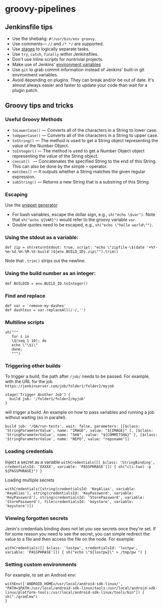 # groovy-pipelines


## Jenkinsfile tips

* Use the shebang: `#!/usr/bin/env groovy`.
* Use comments— `//` and `/* */` are supported.
* Use [stages](https://jenkins.io/doc/book/pipeline/syntax/#stage) to logically separate tasks.
* Use `try`, `catch`, `finally` within Jenkinsfiles.
* Don't use inline scripts for nontrivial projects.
* Make use of Jenkins' [environment variables](https://wiki.jenkins.io/display/JENKINS/Building+a+software+project#Buildingasoftwareproject-JenkinsSetEnvironmentVariables)
* Use `git` to grab commit information instead of Jenkins' built-in git environment variables. 
* Avoid depending on plugins. They can break and/or be out of date. It's almost always easier and faster to update your code than wait for a plugin patch.


## Groovy tips and tricks

### Useful Groovy Methods

* `toLowerCase()` — Converts all of the characters in a String to lower case.
* `toUpperCase()` — Converts all of the characters in a String to upper case.
* `toString()` — The method is used to get a String object representing the value of the Number Object.
* `toInteger()` — The method is used to get a Number Object object representing the value of the String object.
* `concat() ` — Concatenates the specified String to the end of this String. This can also be done by the simple `+` operator.
* `matches()` — It outputs whether a String matches the given regular expression.
* `subString()` — Returns a new String that is a substring of this String.

### Escaping 

Use the [snippet generator](https://jenkins.io/doc/book/pipeline/getting-started/#snippet-generator) 

* For bash variables, escape the dollar sign, e.g., `sh("echo \$var")`. Note that `sh("echo ${VAR}")` would refer to the groovy variable `var`.
* Double quotes need to be escaped, e.g., `sh("echo \"hello world\"")`.


### Using the stdout as a variable:
```def zip = sh(returnStdout: true, script: "echo \"zipfile-\$(date '+%Y-%m-%d.%H.%M.%S-build')${env.BUILD_ID}.zip\"").trim()```

Note that `.trim()` strips out the newline.

### Using the build number as an integer:
`def BUILDID = env.BUILD_ID.toInteger()`

### Find and replace 

```
def var = 'remove-my-dashes'
def dashless = var.replaceAll(/-/,'')
```

### Multiline scripts

```
sh("""
   for i in 
   \$(seq 1 10); do
   echo \"\$i\"
   done;
   """)

```

### Triggering other builds

To trigger a build, the path after `/job/` needs to be passed.
For example, with the URL for the job
`https://jenkinserver.com/job/folder1/folder2/myjob`

```
stage('Trigger Another Job') {
  build job: '/folder1/folder2/myjob'
}
```
will trigger a build. An example on how to pass variables and running a job without waiting (so in parallel).

```
build job: '/QA/run-tests', wait: false, parameters: [[$class: 'StringParameterValue', name: "IMAGE", value: "${IMAGE}" ], [$class: 'StringParameterValue', name: "SHA", value: "${COMMITSHA}" ], [$class: 'StringParameterValue', name: "REPO", value: "reponame"]]
```

### Loading credentials
Inject a secret as a variable
```withCredentials([[ $class: 'StringBinding', credentialsId: 'XXXXX', variable: 'PASSPHRASE']]) { sh("cli-tool -p ${PASSPHRASE}") }```


Loading multiple secrets 

```
withCredentials([string(credentialsId: 'KeyAlias', variable: 'KeyAlias'), string(credentialsId: 'KeyPassword', variable: 'KeyPassword'), string(credentialsId: 'StorePassword', variable: 'StorePassword'), file(credentialsId: 'keystore', variable: 'keystore')])
```

### Viewing forgotten secrets

Jenin's credentials binding does not let you see secrets once they're set. If for some reason you need to see the secret, you can simple redirect the value to a file and then access the file on the node. For example:

```withCredentials([[ $class: 'lostpw', credentialsId: 'lostpw', variable: 'PASSPHRASE']]) { sh("echo \"${lostpw}\" > /tmp/pw ") }```


### Setting custom environments

For example, to set an Android env:
```
withEnv(['ANDROID_HOME=/usr/local/android-sdk-linux/', "PATH=$PATH:/usr/local/android-sdk-linux/tools:/usr/local/android-sdk-linux/platform-tools:/usr/local/android-sdk-linux/tools/bin"]) {
sh("./gradlew")
}
```
                


 


